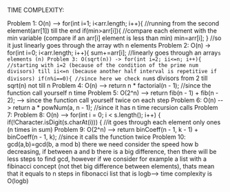TIME COMPLEXITY:

Problem 1: O(n) --> for(int i=1; i<arr.length; i++){ //running from the second element(arr[1]) till the end if(min>arr[i]){ //compare each element with the min variable (compare if an arr[i] element is less than min) min=arr[i]; } //so it just linearly goes through the array wth n elements
Problem 2: O(n) -> for(int i=0; i<arr.length; i++){ sum+=arr[i]; //linearly goes through an array`s elements (n)
Problem 3: O(sqrt(n)) -> for(int i=2; ii<=n; i++){ //starting with i=2 (because of the condition of the prime num divisors) till ii<=n (because another half interval is repetitive if divisors) if(n%i==0){ //since here we check num`s divisors from 2 till sqrt(n) not till n
Problem 4: O(n) --> return n * factorial(n - 1); //since the function call yourself n time
Problem 5: O(2^n) --> return fib(n - 1) + fib(n - 2); --> since the function call yourself twice on each step
Problem 6: O(n) --> return a * powNum(a, n - 1); //since it has n time recursion calls
Problem 7:
Problem 8: O(n) --> for(int i = 0; i < s.length(); i++) {
if(!Character.isDigit(s.charAt(i))) { //it goes through each element only ones (n times in sum)
Problem 9: O(2^n) --> return binCoeff(n - 1, k - 1) + binCoeff(n - 1, k); //since it calls the function twice
Problem 10: gcd(a,b)=gcd(b, a mod b) there we need consider the speed how b decreasing, if between a and b there is a big difference, then there will be less steps to find gcd, however if we consider for example a list with a fibinacci concept (not thet big difference between elements), thats mean that it equals to n steps in fibonacci list that is logb--> time complexity is O(logb)
